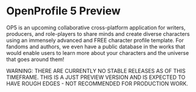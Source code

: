# OpenProfile 5 Preview
OP5 is an upcoming collaborative cross-platform application for writers, producers, and role-players to share minds and create diverse characters using an immensely advanced and FREE character profile template. For fandoms and authors, we even have a public database in the works that would enable users to learn more about your characters and the universe that goes around them!

WARNING: THERE ARE CURRENTLY NO STABLE RELEASES AS OF THIS TIMEFRAME. THIS IS A JUST PREVIEW VERSION AND IS EXPECTED TO HAVE ROUGH EDGES - NOT RECOMMENDED FOR PRODUCTION WORK.
